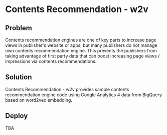 # Contents Recommendation - w2v

## Problem
Contents recommendation engines are one of key parts to increase page views in
publisher's website or apps, but many publishers do not manage own contents
recommendation engine.  This prevents the publishers from taking advantage of
first party data that can boost increasing page views / impressions via contents
recommendations.

## Solution
Contents Recommendation - w2v provides sample contents recommendation engine
code using Google Analytics 4 data from BigQuery based on word2vec embedding.

## Deploy
TBA